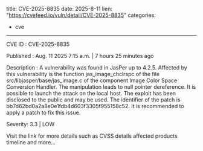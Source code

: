  
title: CVE-2025-8835
date: 2025-8-11
lien: "https://cvefeed.io/vuln/detail/CVE-2025-8835"
categories:
  - cve
---

CVE ID : CVE-2025-8835

Published :  Aug. 11
2025
7:15 a.m. | 7 hours
25 minutes ago

Description : A vulnerability was found in JasPer up to 4.2.5. Affected by this vulnerability is the function jas_image_chclrspc of the file src/libjasper/base/jas_image.c of the component Image Color Space Conversion Handler. The manipulation leads to null pointer dereference. It is possible to launch the attack on the local host. The exploit has been disclosed to the public and may be used. The identifier of the patch is bb7d62bd0a2a8e0e1fdb4d603f3305f955158c52. It is recommended to apply a patch to fix this issue.

Severity: 3.3 | LOW

Visit the link for more details
such as CVSS details
affected products
timeline
and more...
